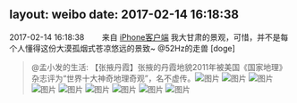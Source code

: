 layout: weibo
date: 2017-02-14 16:18:38
---
2017-02-14 16:18:38  &nbsp;&nbsp;&nbsp;&nbsp;&nbsp;&nbsp; 来自 <a href="http://app.weibo.com/t/feed/9ksdit" rel="nofollow">iPhone客户端</a>
我大甘肃的景观，可惜，并不是每个人懂得这份大漠孤烟式苍凉悠远的景致~ @52Hz的走兽 [doge]
>  @孟小发的生活: 【张掖丹霞】张掖的丹霞地貌2011年被美国《国家地理》杂志评为“世界十大神奇地理奇观”，名不虚传。 ​​​
>  ![图片](https://wx1.sinaimg.cn/large/a1265b8egy1fcq2hxt64cj21o0190e84.jpg)
>  ![图片](https://wx1.sinaimg.cn/large/a1265b8egy1fcq2htyl26j2190190kjn.jpg)
>  ![图片](https://wx3.sinaimg.cn/large/a1265b8egy1fcq2hq24x3j21o0190e85.jpg)
>  ![图片](https://wx1.sinaimg.cn/large/a1265b8egy1fcq2i74ii5j23282aoe84.jpg)
>  ![图片](https://wx2.sinaimg.cn/large/a1265b8egy1fcq2ib0kjhj23282ao7wk.jpg)
>  ![图片](https://wx2.sinaimg.cn/large/a1265b8egy1fcq2iej463j23282aoe83.jpg)
>  ![图片](https://wx2.sinaimg.cn/large/a1265b8egy1fcq2imhbgmj23282aob2c.jpg)
>  ![图片](https://wx4.sinaimg.cn/large/a1265b8egy1fcq2i1xldhj23282aohdv.jpg)
>  ![图片](https://wx2.sinaimg.cn/large/a1265b8egy1fcq2ii6u07j23282aonpf.jpg)
